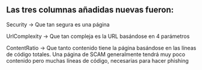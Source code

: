 ## Las tres columnas añadidas nuevas fueron:

Security -> Que tan segura es una página

UrlComplexity -> Que tan compleja es la URL basándose en 4 parámetros 

ContentRatio -> Que tanto contenido tiene la página basándose en las líneas de código totales. Una página de SCAM generalmente tendrá muy poco contenido pero muchas líneas de código, necesarias para hacer phishing
